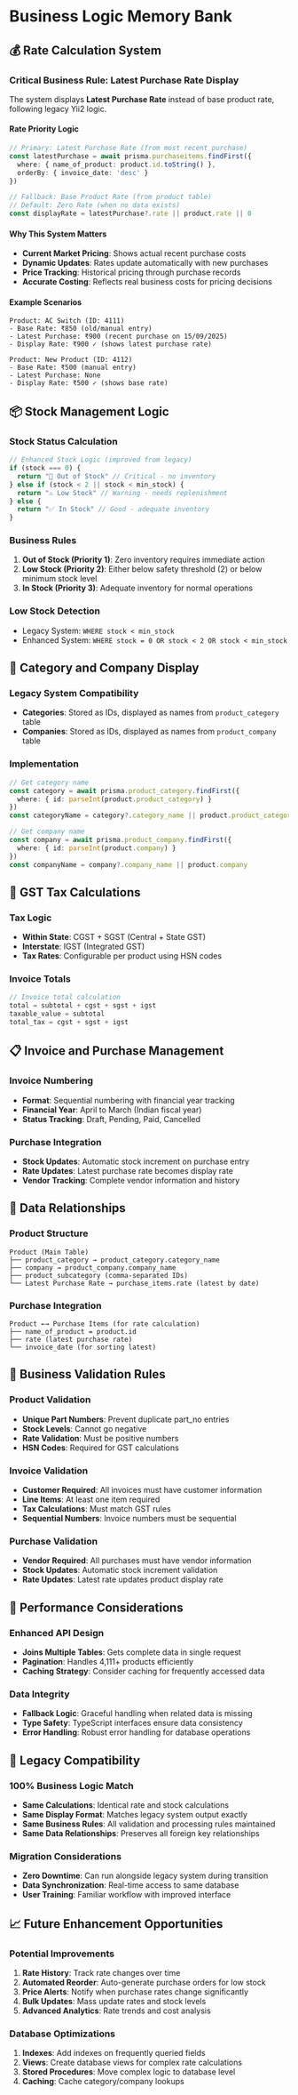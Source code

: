 # Business Logic Memory Bank

## 💰 Rate Calculation System

### Critical Business Rule: Latest Purchase Rate Display
The system displays **Latest Purchase Rate** instead of base product rate, following legacy Yii2 logic.

#### Rate Priority Logic
```typescript
// Primary: Latest Purchase Rate (from most recent purchase)
const latestPurchase = await prisma.purchaseitems.findFirst({
  where: { name_of_product: product.id.toString() },
  orderBy: { invoice_date: 'desc' }
})

// Fallback: Base Product Rate (from product table)
// Default: Zero Rate (when no data exists)
const displayRate = latestPurchase?.rate || product.rate || 0
```

#### Why This System Matters
- **Current Market Pricing**: Shows actual recent purchase costs
- **Dynamic Updates**: Rates update automatically with new purchases
- **Price Tracking**: Historical pricing through purchase records
- **Accurate Costing**: Reflects real business costs for pricing decisions

#### Example Scenarios
```
Product: AC Switch (ID: 4111)
- Base Rate: ₹850 (old/manual entry)
- Latest Purchase: ₹900 (recent purchase on 15/09/2025)
- Display Rate: ₹900 ✓ (shows latest purchase rate)

Product: New Product (ID: 4112)  
- Base Rate: ₹500 (manual entry)
- Latest Purchase: None
- Display Rate: ₹500 ✓ (shows base rate)
```

## 📦 Stock Management Logic

### Stock Status Calculation
```typescript
// Enhanced Stock Logic (improved from legacy)
if (stock === 0) {
  return "🚨 Out of Stock" // Critical - no inventory
} else if (stock < 2 || stock < min_stock) {
  return "⚠️ Low Stock" // Warning - needs replenishment  
} else {
  return "✅ In Stock" // Good - adequate inventory
}
```

### Business Rules
1. **Out of Stock (Priority 1)**: Zero inventory requires immediate action
2. **Low Stock (Priority 2)**: Either below safety threshold (2) or below minimum stock level
3. **In Stock (Priority 3)**: Adequate inventory for normal operations

### Low Stock Detection
- Legacy System: `WHERE stock < min_stock`
- Enhanced System: `WHERE stock = 0 OR stock < 2 OR stock < min_stock`

## 🏢 Category and Company Display

### Legacy System Compatibility
- **Categories**: Stored as IDs, displayed as names from `product_category` table
- **Companies**: Stored as IDs, displayed as names from `product_company` table

### Implementation
```typescript
// Get category name
const category = await prisma.product_category.findFirst({
  where: { id: parseInt(product.product_category) }
})
const categoryName = category?.category_name || product.product_category

// Get company name
const company = await prisma.product_company.findFirst({
  where: { id: parseInt(product.company) }
})
const companyName = company?.company_name || product.company
```

## 🧮 GST Tax Calculations

### Tax Logic
- **Within State**: CGST + SGST (Central + State GST)
- **Interstate**: IGST (Integrated GST)
- **Tax Rates**: Configurable per product using HSN codes

### Invoice Totals
```typescript
// Invoice total calculation
total = subtotal + cgst + sgst + igst
taxable_value = subtotal
total_tax = cgst + sgst + igst
```

## 📋 Invoice and Purchase Management

### Invoice Numbering
- **Format**: Sequential numbering with financial year tracking
- **Financial Year**: April to March (Indian fiscal year)
- **Status Tracking**: Draft, Pending, Paid, Cancelled

### Purchase Integration
- **Stock Updates**: Automatic stock increment on purchase entry
- **Rate Updates**: Latest purchase rate becomes display rate
- **Vendor Tracking**: Complete vendor information and history

## 🔄 Data Relationships

### Product Structure
```
Product (Main Table)
├── product_category → product_category.category_name
├── company → product_company.company_name  
├── product_subcategory (comma-separated IDs)
└── Latest Purchase Rate → purchase_items.rate (latest by date)
```

### Purchase Integration
```
Product ←→ Purchase Items (for rate calculation)
├── name_of_product = product.id
├── rate (latest purchase rate)
└── invoice_date (for sorting latest)
```

## 🎯 Business Validation Rules

### Product Validation
- **Unique Part Numbers**: Prevent duplicate part_no entries
- **Stock Levels**: Cannot go negative
- **Rate Validation**: Must be positive numbers
- **HSN Codes**: Required for GST calculations

### Invoice Validation
- **Customer Required**: All invoices must have customer information
- **Line Items**: At least one item required
- **Tax Calculations**: Must match GST rules
- **Sequential Numbers**: Invoice numbers must be sequential

### Purchase Validation
- **Vendor Required**: All purchases must have vendor information
- **Stock Updates**: Automatic stock increment validation
- **Rate Updates**: Latest rate updates product display rate

## 🚀 Performance Considerations

### Enhanced API Design
- **Joins Multiple Tables**: Gets complete data in single request
- **Pagination**: Handles 4,111+ products efficiently  
- **Caching Strategy**: Consider caching for frequently accessed data

### Data Integrity
- **Fallback Logic**: Graceful handling when related data is missing
- **Type Safety**: TypeScript interfaces ensure data consistency
- **Error Handling**: Robust error handling for database operations

## 🔮 Legacy Compatibility

### 100% Business Logic Match
- **Same Calculations**: Identical rate and stock calculations  
- **Same Display Format**: Matches legacy system output exactly
- **Same Business Rules**: All validation and processing rules maintained
- **Same Data Relationships**: Preserves all foreign key relationships

### Migration Considerations
- **Zero Downtime**: Can run alongside legacy system during transition
- **Data Synchronization**: Real-time access to same database
- **User Training**: Familiar workflow with improved interface

## 📈 Future Enhancement Opportunities

### Potential Improvements
1. **Rate History**: Track rate changes over time
2. **Automated Reorder**: Auto-generate purchase orders for low stock
3. **Price Alerts**: Notify when purchase rates change significantly
4. **Bulk Updates**: Mass update rates and stock levels
5. **Advanced Analytics**: Rate trends and cost analysis

### Database Optimizations
1. **Indexes**: Add indexes on frequently queried fields
2. **Views**: Create database views for complex rate calculations
3. **Stored Procedures**: Move complex logic to database level
4. **Caching**: Cache category/company lookups
